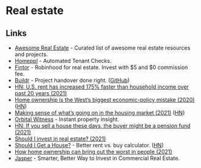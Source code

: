 # Real estate

## Links

- [Awesome Real Estate](https://github.com/etewiah/awesome-real-estate) - Curated list of awesome real estate resources and projects.
- [Homeppl](https://www.homeppl.com/) - Automated Tenant Checks.
- [Fintor](https://www.fintor.co/) - Robinhood for real estate. Invest with $5 and $0 commission fee.
- [Buildr](https://buildrtech.com/) - Project handover done right. ([GitHub](https://github.com/buildrtech))
- [HN: U.S. rent has increased 175% faster than household income over past 20 years (2021)](https://news.ycombinator.com/item?id=26594870)
- [Home ownership is the West’s biggest economic-policy mistake (2020)](https://www.economist.com/leaders/2020/01/16/home-ownership-is-the-wests-biggest-economic-policy-mistake) ([HN](https://news.ycombinator.com/item?id=26871164))
- [Making sense of what’s going on in the housing market (2021)](https://cobylefko.medium.com/no-were-not-in-a-bubble-f6bc44b960dd) ([HN](https://news.ycombinator.com/item?id=26890236))
- [Orbital Witness](https://www.orbitalwitness.com/) - Instant property insight.
- [HN: If you sell a house these days, the buyer might be a pension fund (2021)](https://news.ycombinator.com/item?id=27448175)
- [Should I invest in real estate? (2021)](https://www.reddit.com/r/eupersonalfinance/comments/omle4j/should_i_invest_in_real_estate/)
- [Should I Get a House?](https://shouldigetahouse.com/) - Better rent vs. buy calculator. ([HN](https://news.ycombinator.com/item?id=27882355))
- [How home ownership can bring out the worst in people (2021)](https://www.vox.com/the-goods/22597947/homeowner-nimby-affordable-housing-local)
- [Jasper](https://www.jasper.io/) - Smarter, Better Way to Invest in Commercial Real Estate.
